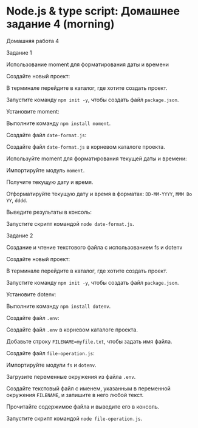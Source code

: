 # Node.js & type script: Домашнее задание 4 (morning)

Домашняя работа 4

Задание 1

Использование moment для форматирования даты и времени

Создайте новый проект:

В терминале перейдите в каталог, где хотите создать проект.

Запустите команду `npm init -y`, чтобы создать файл `package.json`.

Установите moment:

Выполните команду `npm install moment`.

Создайте файл `date-format.js`:

Создайте файл `date-format.js` в корневом каталоге проекта.

Используйте moment для форматирования текущей даты и времени:

Импортируйте модуль `moment`.

Получите текущую дату и время.

Отформатируйте текущую дату и время в форматах: `DD-MM-YYYY`, `MMM Do YY`, `dddd`.

Выведите результаты в консоль:

Запустите скрипт командой `node date-format.js`.

Задание 2

Создание и чтение текстового файла с использованием fs и dotenv

Создайте новый проект:

В терминале перейдите в каталог, где хотите создать проект.

Запустите команду `npm init -y`, чтобы создать файл `package.json`.

Установите dotenv:

Выполните команду `npm install dotenv`.

Создайте файл `.env`:

Создайте файл `.env` в корневом каталоге проекта.

Добавьте строку `FILENAME=myfile.txt`, чтобы задать имя файла.

Создайте файл `file-operation.js`:

Импортируйте модули `fs` и `dotenv`.

Загрузите переменные окружения из файла `.env`.

Создайте текстовый файл с именем, указанным в переменной окружения `FILENAME`, и запишите в него любой текст.

Прочитайте содержимое файла и выведите его в консоль.

Запустите скрипт командой `node file-operation.js`.

